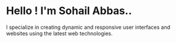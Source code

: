 # Hello ! I'm Sohail Abbas..
I specialize in creating dynamic and responsive user interfaces and websites using the latest web technologies.

